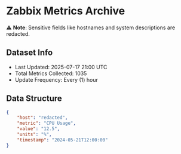 # Zabbix Metrics Archive

⚠️ **Note**: Sensitive fields like hostnames and system descriptions are redacted.

## Dataset Info
- Last Updated: 2025-07-17 21:00 UTC
- Total Metrics Collected: 1035
- Update Frequency: Every (1) hour

## Data Structure
```json
{
    "host": "redacted",
    "metric": "CPU Usage",
    "value": "12.5",
    "units": "%",
    "timestamp": "2024-05-21T12:00:00"
}
```
